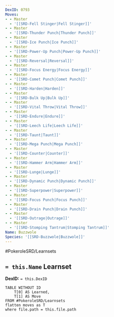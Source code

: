 ```yaml
---
DexID: 0793
Moves:
- - Master
  - '[[SRD-Fell Stinger|Fell Stinger]]'
- - Master
  - '[[SRD-Thunder Punch|Thunder Punch]]'
- - Master
  - '[[SRD-Ice Punch|Ice Punch]]'
- - Master
  - '[[SRD-Power-Up Punch|Power-Up Punch]]'
- - Master
  - '[[SRD-Reversal|Reversal]]'
- - Master
  - '[[SRD-Focus Energy|Focus Energy]]'
- - Master
  - '[[SRD-Comet Punch|Comet Punch]]'
- - Master
  - '[[SRD-Harden|Harden]]'
- - Master
  - '[[SRD-Bulk Up|Bulk Up]]'
- - Master
  - '[[SRD-Vital Throw|Vital Throw]]'
- - Master
  - '[[SRD-Endure|Endure]]'
- - Master
  - '[[SRD-Leech Life|Leech Life]]'
- - Master
  - '[[SRD-Taunt|Taunt]]'
- - Master
  - '[[SRD-Mega Punch|Mega Punch]]'
- - Master
  - '[[SRD-Counter|Counter]]'
- - Master
  - '[[SRD-Hammer Arm|Hammer Arm]]'
- - Master
  - '[[SRD-Lunge|Lunge]]'
- - Master
  - '[[SRD-Dynamic Punch|Dynamic Punch]]'
- - Master
  - '[[SRD-Superpower|Superpower]]'
- - Master
  - '[[SRD-Focus Punch|Focus Punch]]'
- - Master
  - '[[SRD-Drain Punch|Drain Punch]]'
- - Master
  - '[[SRD-Outrage|Outrage]]'
- - Master
  - '[[SRD-Stomping Tantrum|Stomping Tantrum]]'
Name: Buzzwole
Species: '[[SRD-Buzzwole|Buzzwole]]'
---
```


#PokeroleSRD/Learnsets

## `= this.Name` Learnset

**DexID:** `= this.DexID`

```dataview
TABLE WITHOUT ID
    T[0] AS Learned,
    T[1] AS Move
FROM #PokeroleSRD/Learnsets
flatten moves as T
where file.path = this.file.path
```
